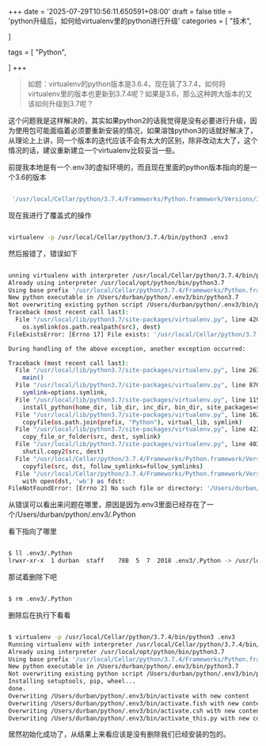 +++
date = '2025-07-29T10:56:11.650591+08:00'
draft = false
title = 'python升级后，如何给virtualenv里的python进行升级'
categories = [
    "技术",

]

tags = [
    "Python",

]
+++

> 如题：virtualenv的python版本是3.6.4，现在装了3.7.4，如何将virtualenv里的版本也更新到3.7.4呢？如果是3.6，那么这种跨大版本的又该如何升级到3.7呢？

这个问题我是这样解决的，其实如果python2的话我觉得是没有必要进行升级，因为使用包可能面临着必须要重新安装的情况，如果溶蚀python3的话就好解决了，从理论上上讲，同一个版本的迭代应该不会有太大的区别，除非改动太大了，这个情况的话，建议重新建立一个virtualenv比较妥当一些。

前提我本地是有一个.env3的虚拟环境的，而且现在里面的python版本指向的是一个3.6的版本

```bash

 '/usr/local/Cellar/python/3.7.4/Frameworks/Python.framework/Versions/3.7/Python' -> '/Users/durban/python/.env3/.Python'
```

现在我进行了覆盖式的操作

```bash

virtualenv -p /usr/local/Cellar/python/3.7.4/bin/python3 .env3
```

然后报错了，错误如下

```bash

unning virtualenv with interpreter /usr/local/Cellar/python/3.7.4/bin/python3
Already using interpreter /usr/local/opt/python/bin/python3.7
Using base prefix '/usr/local/Cellar/python/3.7.4/Frameworks/Python.framework/Versions/3.7'
New python executable in /Users/durban/python/.env3/bin/python3.7
Not overwriting existing python script /Users/durban/python/.env3/bin/python (you must use /Users/durban/python/.env3/bin/python3.7)
Traceback (most recent call last):
  File "/usr/local/lib/python3.7/site-packages/virtualenv.py", line 420, in copyfile
    os.symlink(os.path.realpath(src), dest)
FileExistsError: [Errno 17] File exists: '/usr/local/Cellar/python/3.7.4/Frameworks/Python.framework/Versions/3.7/Python' -> '/Users/durban/python/.env3/.Python'

During handling of the above exception, another exception occurred:

Traceback (most recent call last):
  File "/usr/local/lib/python3.7/site-packages/virtualenv.py", line 2632, in <module>
    main()
  File "/usr/local/lib/python3.7/site-packages/virtualenv.py", line 870, in main
    symlink=options.symlink,
  File "/usr/local/lib/python3.7/site-packages/virtualenv.py", line 1156, in create_environment
    install_python(home_dir, lib_dir, inc_dir, bin_dir, site_packages=site_packages, clear=clear, symlink=symlink)
  File "/usr/local/lib/python3.7/site-packages/virtualenv.py", line 1629, in install_python
    copyfile(os.path.join(prefix, "Python"), virtual_lib, symlink)
  File "/usr/local/lib/python3.7/site-packages/virtualenv.py", line 423, in copyfile
    copy_file_or_folder(src, dest, symlink)
  File "/usr/local/lib/python3.7/site-packages/virtualenv.py", line 403, in copy_file_or_folder
    shutil.copy2(src, dest)
  File "/usr/local/Cellar/python/3.7.4/Frameworks/Python.framework/Versions/3.7/lib/python3.7/shutil.py", line 266, in copy2
    copyfile(src, dst, follow_symlinks=follow_symlinks)
  File "/usr/local/Cellar/python/3.7.4/Frameworks/Python.framework/Versions/3.7/lib/python3.7/shutil.py", line 121, in copyfile
    with open(dst, 'wb') as fdst:
FileNotFoundError: [Errno 2] No such file or directory: '/Users/durban/python/.env3/.Python'
```

从错误可以看出来问题在哪里，原因是因为.env3里面已经存在了一个/Users/durban/python/.env3/.Python

看下指向了哪里

```bash

$ ll .env3/.Python
lrwxr-xr-x  1 durban  staff    78B  5  7  2018 .env3/.Python -> /usr/local/Cellar/python/3.6.5/Frameworks/Python.framework/Versions/3.6/Python
```

那试着删除下吧

```bash

$ rm .env3/.Python
```

删除后在执行下看看

```bash

$ virtualenv -p /usr/local/Cellar/python/3.7.4/bin/python3 .env3
Running virtualenv with interpreter /usr/local/Cellar/python/3.7.4/bin/python3
Already using interpreter /usr/local/opt/python/bin/python3.7
Using base prefix '/usr/local/Cellar/python/3.7.4/Frameworks/Python.framework/Versions/3.7'
New python executable in /Users/durban/python/.env3/bin/python3.7
Not overwriting existing python script /Users/durban/python/.env3/bin/python (you must use /Users/durban/python/.env3/bin/python3.7)
Installing setuptools, pip, wheel...
done.
Overwriting /Users/durban/python/.env3/bin/activate with new content
Overwriting /Users/durban/python/.env3/bin/activate.fish with new content
Overwriting /Users/durban/python/.env3/bin/activate.csh with new content
Overwriting /Users/durban/python/.env3/bin/activate_this.py with new content
```

居然初始化成功了，从结果上来看应该是没有删除我们已经安装的包的。